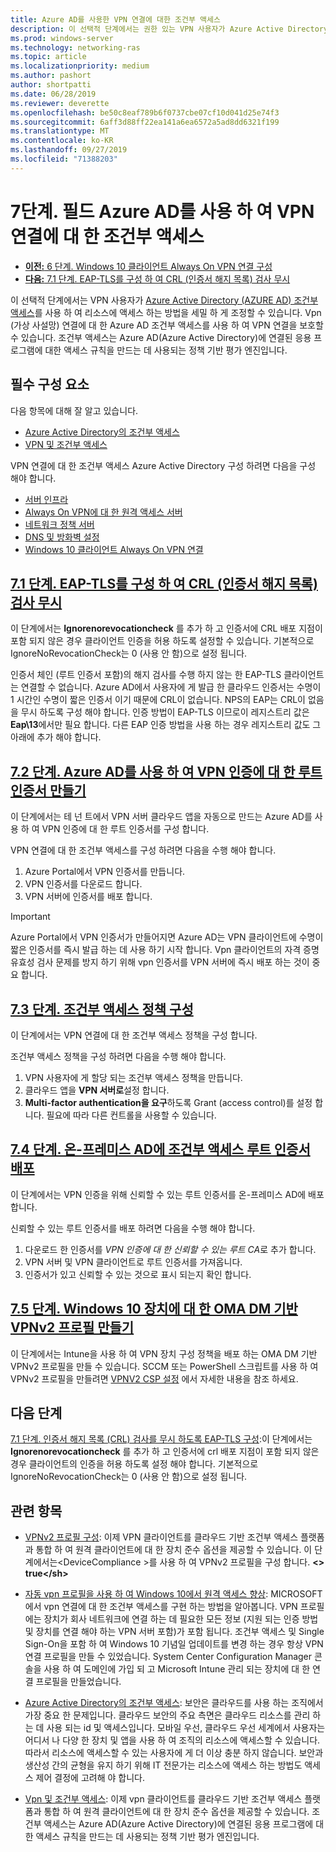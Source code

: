 ```yaml
---
title: Azure AD를 사용한 VPN 연결에 대한 조건부 액세스
description: 이 선택적 단계에서는 권한 있는 VPN 사용자가 Azure Active Directory (Azure AD) 조건부 액세스를 사용 하 여 리소스에 액세스 하는 방법을 미세 조정할 수 있습니다.
ms.prod: windows-server
ms.technology: networking-ras
ms.topic: article
ms.localizationpriority: medium
ms.author: pashort
author: shortpatti
ms.date: 06/28/2019
ms.reviewer: deverette
ms.openlocfilehash: be50c8eaf789b6f0737cbe07cf10d041d25e74f3
ms.sourcegitcommit: 6aff3d88ff22ea141a6ea6572a5ad8dd6321f199
ms.translationtype: MT
ms.contentlocale: ko-KR
ms.lasthandoff: 09/27/2019
ms.locfileid: "71388203"
---
```

# <a name="step-7-optional-conditional-access-for-vpn-connectivity-using-azure-ad"></a>7단계. 필드 Azure AD를 사용 하 여 VPN 연결에 대 한 조건부 액세스

- [**이전:** 6 단계. Windows 10 클라이언트 Always On VPN 연결 구성](always-on-vpn/deploy/vpn-deploy-client-vpn-connections.md)
- [**다음:** 7.1 단계. EAP-TLS를 구성 하 여 CRL (인증서 해지 목록) 검사 무시](vpn-config-eap-tls-to-ignore-crl-checking.md)

이 선택적 단계에서는 VPN 사용자가 [Azure Active Directory (AZURE AD) 조건부 액세스](https://docs.microsoft.com/azure/active-directory/active-directory-conditional-access-azure-portal)를 사용 하 여 리소스에 액세스 하는 방법을 세밀 하 게 조정할 수 있습니다. Vpn (가상 사설망) 연결에 대 한 Azure AD 조건부 액세스를 사용 하 여 VPN 연결을 보호할 수 있습니다. 조건부 액세스는 Azure AD(Azure Active Directory)에 연결된 응용 프로그램에 대한 액세스 규칙을 만드는 데 사용되는 정책 기반 평가 엔진입니다.

## <a name="prerequisites"></a>필수 구성 요소

다음 항목에 대해 잘 알고 있습니다.

- [Azure Active Directory의 조건부 액세스](https://docs.microsoft.com/azure/active-directory/active-directory-conditional-access-azure-portal)
- [VPN 및 조건부 액세스](https://docs.microsoft.com/windows/access-protection/vpn/vpn-conditional-access)

VPN 연결에 대 한 조건부 액세스 Azure Active Directory 구성 하려면 다음을 구성 해야 합니다.

- [서버 인프라](always-on-vpn/deploy/vpn-deploy-server-infrastructure.md)
- [Always On VPN에 대 한 원격 액세스 서버](always-on-vpn/deploy/vpn-deploy-ras.md)
- [네트워크 정책 서버](always-on-vpn/deploy/vpn-deploy-nps.md)
- [DNS 및 방화벽 설정](always-on-vpn/deploy/vpn-deploy-dns-firewall.md)
- [Windows 10 클라이언트 Always On VPN 연결](always-on-vpn/deploy/vpn-deploy-client-vpn-connections.md)

## <a name="step-71-configure-eap-tls-to-ignore-certificate-revocation-list-crl-checkingvpn-config-eap-tls-to-ignore-crl-checkingmd"></a>[7.1 단계. EAP-TLS를 구성 하 여 CRL (인증서 해지 목록) 검사 무시](vpn-config-eap-tls-to-ignore-crl-checking.md)

이 단계에서는 **Ignorenorevocationcheck** 를 추가 하 고 인증서에 CRL 배포 지점이 포함 되지 않은 경우 클라이언트 인증을 허용 하도록 설정할 수 있습니다. 기본적으로 IgnoreNoRevocationCheck는 0 (사용 안 함)으로 설정 됩니다.

인증서 체인 (루트 인증서 포함)의 해지 검사를 수행 하지 않는 한 EAP-TLS 클라이언트는 연결할 수 없습니다. Azure AD에서 사용자에 게 발급 한 클라우드 인증서는 수명이 1 시간인 수명이 짧은 인증서 이기 때문에 CRL이 없습니다. NPS의 EAP는 CRL이 없음을 무시 하도록 구성 해야 합니다. 인증 방법이 EAP-TLS 이므로이 레지스트리 값은 **Eap\13**에서만 필요 합니다. 다른 EAP 인증 방법을 사용 하는 경우 레지스트리 값도 그 아래에 추가 해야 합니다.

## <a name="step-72-create-root-certificates-for-vpn-authentication-with-azure-advpn-create-root-cert-for-vpn-auth-azure-admd"></a>[7.2 단계. Azure AD를 사용 하 여 VPN 인증에 대 한 루트 인증서 만들기](vpn-create-root-cert-for-vpn-auth-azure-ad.md)

이 단계에서는 테 넌 트에서 VPN 서버 클라우드 앱을 자동으로 만드는 Azure AD를 사용 하 여 VPN 인증에 대 한 루트 인증서를 구성 합니다.  

VPN 연결에 대 한 조건부 액세스를 구성 하려면 다음을 수행 해야 합니다.

1. Azure Portal에서 VPN 인증서를 만듭니다.
2. VPN 인증서를 다운로드 합니다.
3. VPN 서버에 인증서를 배포 합니다.

> [!IMPORTANT]
> Azure Portal에서 VPN 인증서가 만들어지면 Azure AD는 VPN 클라이언트에 수명이 짧은 인증서를 즉시 발급 하는 데 사용 하기 시작 합니다. Vpn 클라이언트의 자격 증명 유효성 검사 문제를 방지 하기 위해 vpn 인증서를 VPN 서버에 즉시 배포 하는 것이 중요 합니다.

## <a name="step-73-configure-the-conditional-access-policyvpn-config-conditional-access-policymd"></a>[7.3 단계. 조건부 액세스 정책 구성](vpn-config-conditional-access-policy.md)

이 단계에서는 VPN 연결에 대 한 조건부 액세스 정책을 구성 합니다.

조건부 액세스 정책을 구성 하려면 다음을 수행 해야 합니다.

1. VPN 사용자에 게 할당 되는 조건부 액세스 정책을 만듭니다.
2. 클라우드 앱을 **VPN 서버로**설정 합니다.
3. **Multi-factor authentication을 요구**하도록 Grant (access control)를 설정 합니다.  필요에 따라 다른 컨트롤을 사용할 수 있습니다.

## <a name="step-74-deploy-conditional-access-root-certificates-to-on-premises-advpn-deploy-cond-access-root-cert-to-on-premise-admd"></a>[7.4 단계. 온-프레미스 AD에 조건부 액세스 루트 인증서 배포](vpn-deploy-cond-access-root-cert-to-on-premise-ad.md)

이 단계에서는 VPN 인증을 위해 신뢰할 수 있는 루트 인증서를 온-프레미스 AD에 배포 합니다.

신뢰할 수 있는 루트 인증서를 배포 하려면 다음을 수행 해야 합니다.

1. 다운로드 한 인증서를 *VPN 인증에 대 한 신뢰할 수 있는 루트 CA*로 추가 합니다.
2. VPN 서버 및 VPN 클라이언트로 루트 인증서를 가져옵니다.
3. 인증서가 있고 신뢰할 수 있는 것으로 표시 되는지 확인 합니다.

## <a name="step-75-create-oma-dm-based-vpnv2-profiles-to-windows-10-devicesvpn-create-oma-dm-based-vpnv2-profilesmd"></a>[7.5 단계. Windows 10 장치에 대 한 OMA DM 기반 VPNv2 프로필 만들기](vpn-create-oma-dm-based-vpnv2-profiles.md)

이 단계에서는 Intune을 사용 하 여 VPN 장치 구성 정책을 배포 하는 OMA DM 기반 VPNv2 프로필을 만들 수 있습니다. SCCM 또는 PowerShell 스크립트를 사용 하 여 VPNv2 프로필을 만들려면 [VPNV2 CSP 설정](https://docs.microsoft.com/windows/client-management/mdm/vpnv2-csp) 에서 자세한 내용을 참조 하세요.

## <a name="next-steps"></a>다음 단계

[7.1 단계. 인증서 해지 목록 (CRL) 검사를 무시 하도록 EAP-TLS 구성](vpn-config-eap-tls-to-ignore-crl-checking.md):이 단계에서는 **Ignorenorevocationcheck** 를 추가 하 고 인증서에 crl 배포 지점이 포함 되지 않은 경우 클라이언트의 인증을 허용 하도록 설정 해야 합니다. 기본적으로 IgnoreNoRevocationCheck는 0 (사용 안 함)으로 설정 됩니다.

## <a name="related-topics"></a>관련 항목

- [VPNv2 프로필 구성](https://docs.microsoft.com/windows/access-protection/vpn/vpn-conditional-access): 이제 VPN 클라이언트를 클라우드 기반 조건부 액세스 플랫폼과 통합 하 여 원격 클라이언트에 대 한 장치 준수 옵션을 제공할 수 있습니다. 이 단계에서는\<DeviceCompliance >를 사용 하 여 VPNv2 프로필을 구성 합니다. **\<> true\</sh>**

- [자동 vpn 프로필을 사용 하 여 Windows 10에서 원격 액세스 향상](https://www.microsoft.com/itshowcase/Article/Content/894/Enhancing-remote-access-in-Windows-10-with-an-automatic-VPN-profile): MICROSOFT에서 vpn 연결에 대 한 조건부 액세스를 구현 하는 방법을 알아봅니다. VPN 프로필에는 장치가 회사 네트워크에 연결 하는 데 필요한 모든 정보 (지원 되는 인증 방법 및 장치를 연결 해야 하는 VPN 서버 포함)가 포함 됩니다. 조건부 액세스 및 Single Sign-On을 포함 하 여 Windows 10 기념일 업데이트를 변경 하는 경우 항상 VPN 연결 프로필을 만들 수 있었습니다. System Center Configuration Manager 콘솔을 사용 하 여 도메인에 가입 되 고 Microsoft Intune 관리 되는 장치에 대 한 연결 프로필을 만들었습니다.

- [Azure Active Directory의 조건부 액세스](https://docs.microsoft.com/azure/active-directory/active-directory-conditional-access-azure-portal): 보안은 클라우드를 사용 하는 조직에서 가장 중요 한 문제입니다. 클라우드 보안의 주요 측면은 클라우드 리소스를 관리 하는 데 사용 되는 id 및 액세스입니다. 모바일 우선, 클라우드 우선 세계에서 사용자는 어디서 나 다양 한 장치 및 앱을 사용 하 여 조직의 리소스에 액세스할 수 있습니다. 따라서 리소스에 액세스할 수 있는 사용자에 게 더 이상 충분 하지 않습니다. 보안과 생산성 간의 균형을 유지 하기 위해 IT 전문가는 리소스에 액세스 하는 방법도 액세스 제어 결정에 고려해 야 합니다.

- [Vpn 및 조건부 액세스](https://docs.microsoft.com/windows/access-protection/vpn/vpn-conditional-access): 이제 vpn 클라이언트를 클라우드 기반 조건부 액세스 플랫폼과 통합 하 여 원격 클라이언트에 대 한 장치 준수 옵션을 제공할 수 있습니다. 조건부 액세스는 Azure AD(Azure Active Directory)에 연결된 응용 프로그램에 대한 액세스 규칙을 만드는 데 사용되는 정책 기반 평가 엔진입니다.
